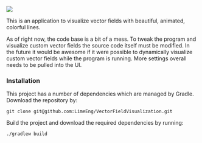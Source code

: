 ![](https://github.com/LimeEng/VectorFieldVisualization/workflows/Java%20CI/badge.svg)

This is an application to visualize vector fields with beautiful, animated, colorful lines. 

As of right now, the code base is a bit of a mess. To tweak the program and visualize custom vector fields the source code itself must be modified. In the future it would be awesome if it were possible to dynamically visualize custom vector fields while the program is running. More settings overall needs to be pulled into the UI. 

### Installation
This project has a number of dependencies which are managed by Gradle. Download the repository by:
```
git clone git@github.com:LimeEng/VectorFieldVisualization.git
```
Build the project and download the required dependencies by running:
```
./gradlew build
```
